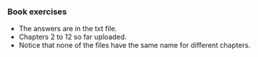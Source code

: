 ### Book exercises 
- The answers are in the txt file.
- Chapters 2 to 12 so far uploaded.
- Notice that none of the files have the same name for different chapters.
